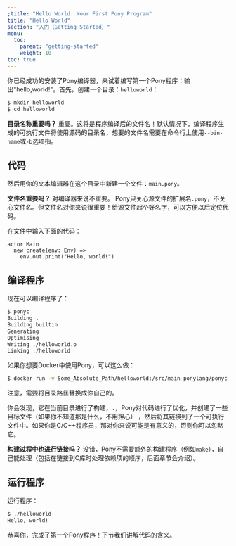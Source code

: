 ```yaml
---
;title: "Hello World: Your First Pony Program"
title: "Hello World"
section: "入门（Getting Started）"
menu:
  toc:
    parent: "getting-started"
    weight: 10
toc: true
---
```

<!-- Now that you've successfully installed the Pony compiler, let's start programming! Our first program will be a very traditional one. We're going to print "Hello, world!". First, create a directory called `helloworld`: -->
你已经成功的安装了Pony编译器，来试着编写第一个Pony程序：输出"hello,world!"。首先，创建一个目录：`helloworld`：

```bash
$ mkdir helloworld
$ cd helloworld
```

<!-- __Does the name of the directory matter?__ Yes, it does. It's the name of your program! By default when your program is compiled, the resulting executable binary will have the same name as the directory your program lives in. You can also set the name using the --bin-name or -b options on the command line. -->
__目录名称重要吗？__ 重要。这将是程序编译后的文件名！默认情况下，编译程序生成的可执行文件将使用源码的目录名，想要的文件名需要在命令行上使用`--bin-name`或`-b`选项指。

<!-- ## The code -->
## 代码

<!-- Then, create a file in that directory called `main.pony`. -->
然后用你的文本编辑器在这个目录中新建一个文件：`main.pony`。

<!-- __Does the name of the file matter?__ Not to the compiler, no. Pony doesn't care about filenames other than that they end in `.pony`. But it might matter to you! By giving files good names, it can be easier to find the code you're looking for later. -->
__文件名重要吗？__ 对编译器来说不重要。 Pony只关心源文件的扩展名`.pony`，不关心文件名。但文件名对你来说很重要！给源文件起个好名字，可以方便以后定位代码。

<!-- In your file, put the following code: -->
在文件中输入下面的代码：

```pony
actor Main
  new create(env: Env) =>
    env.out.print("Hello, world!")
```

<!-- ## Compiling the program -->
## 编译程序

<!-- Now compile it: -->
现在可以编译程序了：

```bash
$ ponyc
Building .
Building builtin
Generating
Optimising
Writing ./helloworld.o
Linking ./helloworld
```

<!-- (If you're using Docker, you'd write something like `$ docker run -v Some_Absolute_Path/helloworld:/src/main ponylang/ponyc`, depending of course on what the absolute path to your `helloworld` directory is.) -->
如果你想要Docker中使用Pony，可以这么做：
```bash
$ docker run -v Some_Absolute_Path/helloworld:/src/main ponylang/ponyc 
```
注意，需要将目录路径替换成你自己的。

<!-- Look at that! It built the current directory, `.`, plus the stuff that is built into Pony, `builtin`, it generated some code, optimised it, created an object file (don't worry if you don't know what that is), and linked it into an executable with whatever libraries were needed. If you're a C/C++ programmer, that will all make sense to you, otherwise, it probably won't, but that's ok, you can ignore it. -->
你会发现，它在当前目录进行了构建，`.`，Pony对代码进行了优化，并创建了一些目标文件（如果你不知道那是什么，不用担心） ，然后将其链接到了一个可执行文件中。如果你是C/C++程序员，那对你来说可能是有意义的，否则你可以忽略它。

<!-- __Wait, it linked too?__ Yes. You won't need a build system (like `make`) for Pony. It handles that for you (including handling the order of dependencies when you link to C libraries, but we'll get to that later). -->
__构建过程中也进行链接吗？__ 没错，Pony不需要额外的构建程序（例如`make`），自己能处理（包括在链接到C库时处理依赖项的顺序，后面章节会介绍）。

<!-- ## Running the program -->
## 运行程序

<!-- Now we can run the program: -->
运行程序：

```bash
$ ./helloworld
Hello, world!
```

<!-- Congratulations, you've written your first Pony program! Next, we'll explain what some of that code does. -->
恭喜你，完成了第一个Pony程序！下节我们讲解代码的含义。
